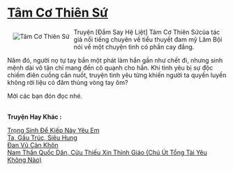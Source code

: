 <a href="https://utruyen.com/tam-co-thien-su/21271/" title="Tâm Cơ Thiên Sứ"><h1>Tâm Cơ Thiên Sứ</h1></a><div style="display:table"><img align="right" style="float: left; padding: 10px;" src="https://utruyen.com/images/story/200x260/tam-co-thien-su.jpg" alt="Tâm Cơ Thiên Sứ">Truyện [Đắm Say Hệ Liệt] Tâm Cơ Thiên Sứcủa tác giả nổi tiếng chuyên về tiểu thuyết đam mỹ Lâm Bội nói về một chuyện tình có phần cay đắng.<p></p>Năm đó, người nọ tự tay bắn một phát làm hắn gần như chết đi, nhưng sinh mệnh dài vô tận chỉ mang đến cô quạnh cho hắn. Khi tình yêu bị sự độc chiếm điên cuồng cắn nuốt, truyện tình yêu từng khiến người ta quyến luyến không rời liệu có đâm thủng vòng tay ôm?<p></p>Mời các bạn đón đọc nhé.</div><p><br><b>Truyện Hay Khác :</b></p><a href="https://utruyen.com/trong-sinh-de-kiep-nay-yeu-em/17645/" alt="Trọng Sinh Để Kiếp Này Yêu Em">Trọng Sinh Để Kiếp Này Yêu Em</a><br/><a href="https://github.com/quanluxury/ngontinh_sac/tree/master/truyenhay/18971/" alt="Ta, Gấu Trúc, Siêu Hung">Ta, Gấu Trúc, Siêu Hung</a><br/><a href="https://github.com/quanluxury/truyenhot/tree/master/truyenhay/1228/" alt="Đan Vũ Càn Khôn">Đan Vũ Càn Khôn</a><br/><a href="https://truyenngontinhay.wordpress.com/2019/10/03/nam-than-quoc-dan-cuu-thieu-xin-thinh-giao-chu-ut-tong-tai-yeu-khong-nao/" alt="Nam Thần Quốc Dân, Cửu Thiếu Xin Thỉnh Giáo (Chú Út Tổng Tài Yêu Không Nào)">Nam Thần Quốc Dân, Cửu Thiếu Xin Thỉnh Giáo (Chú Út Tổng Tài Yêu Không Nào)</a><br/>